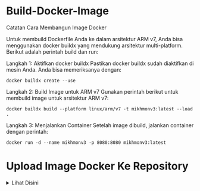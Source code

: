 # Build-Docker-Image
Catatan Cara Membangun Image Docker

Untuk membuild Dockerfile Anda ke dalam arsitektur ARM v7, Anda bisa menggunakan docker buildx yang mendukung arsitektur multi-platform. Berikut adalah perintah build dan run:

Langkah 1: Aktifkan docker buildx
Pastikan docker buildx sudah diaktifkan di mesin Anda. Anda bisa memeriksanya dengan:

```
docker buildx create --use
```

Langkah 2: Build Image untuk ARM v7
Gunakan perintah berikut untuk membuild image untuk arsitektur ARM v7:
```
docker buildx build --platform linux/arm/v7 -t mikhmonv3:latest --load .
```

Langkah 3: Menjalankan Container
Setelah image dibuild, jalankan container dengan perintah:

```
docker run -d --name mikhmonv3 -p 8080:8080 mikhmonv3:latest
```

# Upload Image Docker Ke Repository
<details>
  <summary>Lihat Disini</summary>

  Untuk meng-upload Docker image yang telah Anda build ke repository di Docker Hub, ikuti langkah-langkah berikut. Asumsinya Anda sudah memiliki akun Docker Hub dan sudah membuat repository jeriyant/mikhmonv3.

Berikut adalah langkah-langkahnya:

Login ke Docker Hub Pertama, Anda perlu login ke Docker Hub menggunakan command berikut:

bash
Salin kode
docker login
Anda akan diminta memasukkan username dan password Docker Hub.

Tag Docker Image Setelah login, tag Docker image yang sudah Anda buat (mikhmonv3) ke dalam format yang sesuai untuk Docker Hub. Formatnya adalah: username/repository:tag. Untuk contoh ini, gunakan repository jeriyant/mikhmonv3. Sebagai contoh:

bash
Salin kode
docker tag mikhmonv3 jeriyant/mikhmonv3:latest
Di sini latest adalah tag versi image Anda. Anda bisa menggantinya dengan tag lain, misalnya v1.0 atau stable.

Push Docker Image ke Docker Hub Setelah menambahkan tag, push Docker image ke Docker Hub menggunakan command berikut:

bash
Salin kode
docker push jeriyant/mikhmonv3:latest
Ini akan meng-upload image yang telah Anda tag (jeriyant/mikhmonv3:latest) ke Docker Hub. Pastikan untuk menunggu hingga proses upload selesai.

Verifikasi Upload Setelah proses push selesai, Anda dapat memverifikasi apakah image tersebut sudah berhasil di-upload dengan cara login ke Docker Hub (https://hub.docker.com/r/jeriyant/mikhmonv3) dan melihat daftar tag yang tersedia.

Ringkasan
Berikut adalah command lengkapnya:

bash
Salin kode
docker login
docker tag mikhmonv3 jeriyant/mikhmonv3:latest
docker push jeriyant/mikhmonv3:latest
Pastikan:

Anda menggunakan nama repository yang benar (jeriyant/mikhmonv3).
Anda telah melakukan login ke Docker Hub sebelum melakukan push.
Jika semuanya sudah benar, maka Docker image mikhmonv3 yang Anda build akan berhasil ter-upload ke Docker Hub repository jeriyant/mikhmonv3.
</details>
